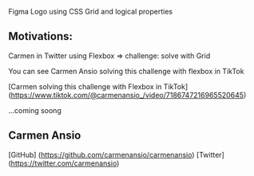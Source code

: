 Figma Logo using CSS Grid and logical properties

## Motivations:

Carmen in Twitter using Flexbox => challenge: solve with Grid

You can see Carmen Ansio solving this challenge with flexbox in TikTok

[Carmen solving this challenge with Flexbox in TikTok]
(https://www.tiktok.com/@carmenansio_/video/7186747216965520645)

...coming soong

## Carmen Ansio

[GitHub] (https://github.com/carmenansio/carmenansio)
[Twitter] (https://twitter.com/carmenansio)